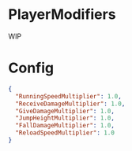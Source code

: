 # PlayerModifiers

WIP

# Config

```json
{
  "RunningSpeedMultiplier": 1.0,
  "ReceiveDamageMultiplier": 1.0,
  "GiveDamageMultiplier": 1.0,
  "JumpHeightMultiplier": 1.0,
  "FallDamageMultiplier": 1.0,
  "ReloadSpeedMultiplier": 1.0
}
```